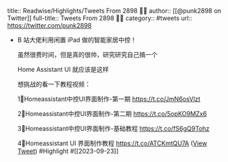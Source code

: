 title:: Readwise/Highlights/Tweets From 2898 🙌💎
author:: [[@punk2898 on Twitter]]
full-title:: Tweets From 2898 🙌💎
category:: #tweets
url:: https://twitter.com/punk2898

- B 站大佬利用闲置 iPad 做的智能家居中控！
  
  虽然很费时间，但是真的很帅，研究研究自己搞一个
  
  Home Assistant UI 就应该是这样
  
  想挑战的看一下教程视频：
  
  1⃣️Homeassistant中控UI界面制作-第一期
  https://t.co/JmN6osVlzt
  
  2⃣️Homeassistant中控UI界面制作-第二期
  https://t.co/5opKO9MZx6
  
  3⃣️Homeassistant中控UI界面制作-基础教程
  https://t.co/fS6gQ9Tohz
  
  4⃣️Homeassistant UI 界面制作教程
  https://t.co/ATCKmtQU7A ([View Tweet](https://twitter.com/punk2898/status/1705133347612307556)) #Highlight #[[2023-09-23]]